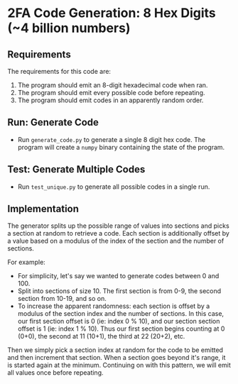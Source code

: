 # 2FA Code Generation: 8 Hex Digits (~4 billion numbers)
## Requirements
The requirements for this code are:
1. The program should emit an 8-digit hexadecimal code when ran.
2. The program should emit every possible code before repeating.
3. The program should emit codes in an apparently random order.

## Run: Generate Code
- Run `generate_code.py` to generate a single 8 digit hex code.
The program will create a `numpy` binary containing the state of the program.

## Test: Generate Multiple Codes
- Run `test_unique.py` to generate all possible codes in a single run.

## Implementation
The generator splits up the possible range of values into sections and picks
a section at random to retrieve a code. Each section is additionally offset
by a value based on a modulus of the index of the section and the number of
sections.

For example:
- For simplicity, let's say we wanted to generate codes between 0 and 100.
- Split into sections of size 10. The first section is from 0-9, the second
section from 10-19, and so on.
- To increase the apparent randomness: each section is offset by a modulus of the section index and the number of
sections. In this case, our first section offset is 0 (ie: index 0 % 10), and
our section section offset is 1 (ie: index 1 % 10). Thus our first section
begins counting at 0 (0+0), the second at 11 (10+1), the third at 22 (20+2),
etc.

Then we simply pick a section index at random for the code to be emitted and
then increment that section. When a section goes beyond it's range, it is
started again at the minimum. Continuing on with this pattern, we will emit
all values once before repeating.
